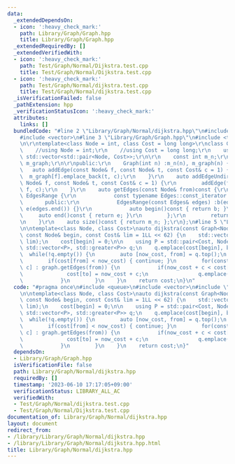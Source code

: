 ```yaml
---
data:
  _extendedDependsOn:
  - icon: ':heavy_check_mark:'
    path: Library/Graph/Graph.hpp
    title: Library/Graph/Graph.hpp
  _extendedRequiredBy: []
  _extendedVerifiedWith:
  - icon: ':heavy_check_mark:'
    path: Test/Graph/Normal/Dijkstra.test.cpp
    title: Test/Graph/Normal/Dijkstra.test.cpp
  - icon: ':heavy_check_mark:'
    path: Test/Graph/Normal/dijkstra.test.cpp
    title: Test/Graph/Normal/dijkstra.test.cpp
  _isVerificationFailed: false
  _pathExtension: hpp
  _verificationStatusIcon: ':heavy_check_mark:'
  attributes:
    links: []
  bundledCode: "#line 2 \"Library/Graph/Normal/dijkstra.hpp\"\n#include <queue>\n\
    #include <vector>\n#line 3 \"Library/Graph/Graph.hpp\"\n#include <type_traits>\r\
    \n\r\ntemplate<class Node = int, class Cost = long long>\r\nclass Graph {\r\n\
    \    //using Node = int;\r\n    //using Cost = long long;\r\n    using Edges =\
    \ std::vector<std::pair<Node, Cost>>;\r\n\r\n    const int m_n;\r\n    std::vector<Edges>\
    \ m_graph;\r\n\r\npublic:\r\n    Graph(int n) :m_n(n), m_graph(n) {}\r\n\r\n \
    \   auto addEdge(const Node& f, const Node& t, const Cost& c = 1) {\r\n      \
    \  m_graph[f].emplace_back(t, c);\r\n    }\r\n    auto addEdgeUndirected(const\
    \ Node& f, const Node& t, const Cost& c = 1) {\r\n        addEdge(f, t, c); addEdge(t,\
    \ f, c);\r\n    }\r\n    auto getEdges(const Node& from)const {\r\n        class\
    \ EdgesRange {\r\n            const typename Edges::const_iterator b, e;\r\n \
    \       public:\r\n            EdgesRange(const Edges& edges) :b(edges.begin()),\
    \ e(edges.end()) {}\r\n            auto begin()const { return b; }\r\n       \
    \     auto end()const { return e; }\r\n        };\r\n        return EdgesRange(m_graph[from]);\r\
    \n    }\r\n    auto size()const { return m_n; };\r\n};\n#line 5 \"Library/Graph/Normal/dijkstra.hpp\"\
    \n\ntemplate<class Node, class Cost>\nauto dijkstra(const Graph<Node, Cost>& graph,\
    \ const Node& begin, const Cost& lim = 1LL << 62) {\n    std::vector<Cost> cost(graph.size(),\
    \ lim);\n    cost[begin] = 0;\n\n    using P = std::pair<Cost, Node>;\n    std::priority_queue<P,\
    \ std::vector<P>, std::greater<P>> q;\n    q.emplace(cost[begin], begin);\n  \
    \  while(!q.empty()) {\n        auto [now_cost, from] = q.top();\n        q.pop();\n\
    \        if(cost[from] < now_cost) { continue; }\n        for(const auto& [to,\
    \ c] : graph.getEdges(from)) {\n            if(now_cost + c < cost[to]) {\n  \
    \              cost[to] = now_cost + c;\n                q.emplace(cost[to], to);\n\
    \            }\n        }\n    }\n    return cost;\n}\n"
  code: "#pragma once\n#include <queue>\n#include <vector>\n#include \"../Graph.hpp\"\
    \n\ntemplate<class Node, class Cost>\nauto dijkstra(const Graph<Node, Cost>& graph,\
    \ const Node& begin, const Cost& lim = 1LL << 62) {\n    std::vector<Cost> cost(graph.size(),\
    \ lim);\n    cost[begin] = 0;\n\n    using P = std::pair<Cost, Node>;\n    std::priority_queue<P,\
    \ std::vector<P>, std::greater<P>> q;\n    q.emplace(cost[begin], begin);\n  \
    \  while(!q.empty()) {\n        auto [now_cost, from] = q.top();\n        q.pop();\n\
    \        if(cost[from] < now_cost) { continue; }\n        for(const auto& [to,\
    \ c] : graph.getEdges(from)) {\n            if(now_cost + c < cost[to]) {\n  \
    \              cost[to] = now_cost + c;\n                q.emplace(cost[to], to);\n\
    \            }\n        }\n    }\n    return cost;\n}"
  dependsOn:
  - Library/Graph/Graph.hpp
  isVerificationFile: false
  path: Library/Graph/Normal/dijkstra.hpp
  requiredBy: []
  timestamp: '2023-06-10 17:17:05+09:00'
  verificationStatus: LIBRARY_ALL_AC
  verifiedWith:
  - Test/Graph/Normal/dijkstra.test.cpp
  - Test/Graph/Normal/Dijkstra.test.cpp
documentation_of: Library/Graph/Normal/dijkstra.hpp
layout: document
redirect_from:
- /library/Library/Graph/Normal/dijkstra.hpp
- /library/Library/Graph/Normal/dijkstra.hpp.html
title: Library/Graph/Normal/dijkstra.hpp
---
```


